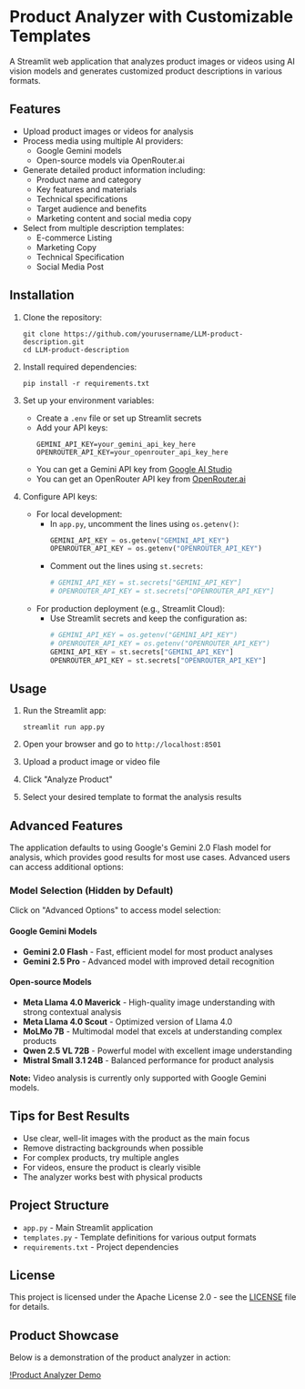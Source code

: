 # Product Analyzer with Customizable Templates

A Streamlit web application that analyzes product images or videos using AI vision models and generates customized product descriptions in various formats.

## Features

- Upload product images or videos for analysis
- Process media using multiple AI providers:
  - Google Gemini models
  - Open-source models via OpenRouter.ai
- Generate detailed product information including:
  - Product name and category
  - Key features and materials
  - Technical specifications
  - Target audience and benefits
  - Marketing content and social media copy
- Select from multiple description templates:
  - E-commerce Listing
  - Marketing Copy
  - Technical Specification
  - Social Media Post

## Installation

1. Clone the repository:
   ```
   git clone https://github.com/yourusername/LLM-product-description.git
   cd LLM-product-description
   ```

2. Install required dependencies:
   ```
   pip install -r requirements.txt
   ```

3. Set up your environment variables:
   - Create a `.env` file or set up Streamlit secrets
   - Add your API keys:
     ```
     GEMINI_API_KEY=your_gemini_api_key_here
     OPENROUTER_API_KEY=your_openrouter_api_key_here
     ```
   - You can get a Gemini API key from [Google AI Studio](https://ai.google.dev/)
   - You can get an OpenRouter API key from [OpenRouter.ai](https://openrouter.ai/)

4. Configure API keys:
   - For local development:
     - In `app.py`, uncomment the lines using `os.getenv()`:
       ```python
       GEMINI_API_KEY = os.getenv("GEMINI_API_KEY")
       OPENROUTER_API_KEY = os.getenv("OPENROUTER_API_KEY")
       ```
     - Comment out the lines using `st.secrets`:
       ```python
       # GEMINI_API_KEY = st.secrets["GEMINI_API_KEY"]
       # OPENROUTER_API_KEY = st.secrets["OPENROUTER_API_KEY"]
       ```
   - For production deployment (e.g., Streamlit Cloud):
     - Use Streamlit secrets and keep the configuration as:
       ```python
       # GEMINI_API_KEY = os.getenv("GEMINI_API_KEY")
       # OPENROUTER_API_KEY = os.getenv("OPENROUTER_API_KEY")
       GEMINI_API_KEY = st.secrets["GEMINI_API_KEY"]
       OPENROUTER_API_KEY = st.secrets["OPENROUTER_API_KEY"]
       ```

## Usage

1. Run the Streamlit app:
   ```
   streamlit run app.py
   ```

2. Open your browser and go to `http://localhost:8501`

3. Upload a product image or video file

4. Click "Analyze Product"

5. Select your desired template to format the analysis results

## Advanced Features

The application defaults to using Google's Gemini 2.0 Flash model for analysis, which provides good results for most use cases. Advanced users can access additional options:

### Model Selection (Hidden by Default)

Click on "Advanced Options" to access model selection:

#### Google Gemini Models
- **Gemini 2.0 Flash** - Fast, efficient model for most product analyses
- **Gemini 2.5 Pro** - Advanced model with improved detail recognition

#### Open-source Models
- **Meta Llama 4.0 Maverick** - High-quality image understanding with strong contextual analysis
- **Meta Llama 4.0 Scout** - Optimized version of Llama 4.0
- **MoLMo 7B** - Multimodal model that excels at understanding complex products
- **Qwen 2.5 VL 72B** - Powerful model with excellent image understanding
- **Mistral Small 3.1 24B** - Balanced performance for product analysis

**Note:** Video analysis is currently only supported with Google Gemini models.

## Tips for Best Results

- Use clear, well-lit images with the product as the main focus
- Remove distracting backgrounds when possible
- For complex products, try multiple angles
- For videos, ensure the product is clearly visible
- The analyzer works best with physical products

## Project Structure

- `app.py` - Main Streamlit application
- `templates.py` - Template definitions for various output formats
- `requirements.txt` - Project dependencies

## License

This project is licensed under the Apache License 2.0 - see the [LICENSE](LICENSE) file for details.

## Product Showcase

Below is a demonstration of the product analyzer in action:

[!Product Analyzer Demo](https://github.com/yourusername/LLM-product-description/raw/main/static/image_demo.webm)